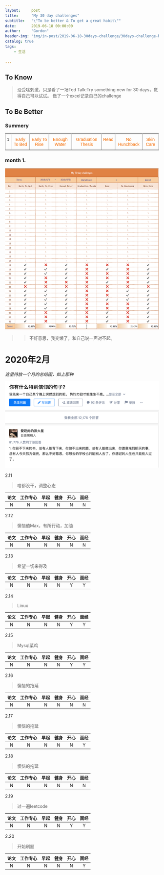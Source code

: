 ```yaml
---
layout:     post
title:      "My 30 day challenges"
subtitle:   "\"To be better & To get a great habit\""
date:       2019-06-18 00:00:00
author:     "Gordon"
header-img: "img/in-post/2019-06-18-30days-challenge/30days-challenge-bg.jpg"
catalog: true
tags:
    - 生活

---
```



## To Know

> 没受啥刺激，只是看了一场Ted Talk:Try something new for 30 days，觉得自己可以试试。
> 做了一个excel记录自己的challenge

## To Be Better
### Summery

<style type="text/css">
.tg  {border-collapse:collapse;border-spacing:0;}
.tg td{font-family:Arial, sans-serif;font-size:14px;padding:10px 5px;border-style:solid;border-width:1px;overflow:hidden;word-break:normal;border-color:black;}
.tg th{font-family:Arial, sans-serif;font-size:14px;font-weight:normal;padding:10px 5px;border-style:solid;border-width:1px;overflow:hidden;word-break:normal;border-color:black;}
.tg .tg-5otb{color:#f56b00;border-color:inherit;text-align:left;vertical-align:top}
.tg .tg-pw6p{border-color:inherit;text-align:left;vertical-align:top}
.tg .tg-0pky{color:#f56b00;border-color:inherit;text-align:center;vertical-align:top}
</style>
<table class="tg">
  <tr>
    <td class="tg-pw6p">1</td>
    <td class="tg-0pky">Early To Bed</td>
    <td class="tg-0pky">Early To Rise</td>
    <td class="tg-0pky">Enough Water</td>
    <td class="tg-0pky">Graduation Thesis</td>
    <td class="tg-0pky">Read</td>
    <td class="tg-0pky">No Hunchback</td>
    <td class="tg-0pky">Skin Care</td>
  </tr>
</table>

### month 1.
![](/img/in-post/2019-06-18-30days-challenge/challenge-201906-1.png)

>> 不好意思，我变懒了，和自己说一声对不起。

# 2020年2月

*这里待放一个月的总结图，如上那种*

![](img/in-post/2019-06-18-30days-challenge/jiayou.png)

2.11 
> 啥都没干，调整心态

| 论文  | 工作专心 | 早起    | 健身  |  开心 |面经|
|:-------:|:---:|:-----------:|:-------:|:---:|:---:|
| N  | N | N  | N | N |N|

2.12 
> 懊恼值Max，有所行动，加油

| 论文  | 工作专心 | 早起    | 健身  |  开心 |面经|
|:-------:|:---:|:-----------:|:-------:|:---:|:---:|
| N  | N | N  | N | N |N|


2.13 
> 希望一切来得及

| 论文  | 工作专心 | 早起    | 健身  |  开心 |面经|
|:-------:|:---:|:-----------:|:-------:|:---:|:---:|
| N  | N | N  | N | Y |Y|

2.14 
> Linux

| 论文  | 工作专心 | 早起    | 健身  |  开心 |面经|
|:-------:|:---:|:-----------:|:-------:|:---:|:---:|
| N  | N | N  | N | Y |Y|

2.15 
> Mysql菜鸡

| 论文  | 工作专心 | 早起    | 健身  |  开心 |面经|
|:-------:|:---:|:-----------:|:-------:|:---:|:---:|
| N  | N | N  | N | Y |Y|

2.16 
> 懊恼的拖延

| 论文  | 工作专心 | 早起    | 健身  |  开心 |面经|
|:-------:|:---:|:-----------:|:-------:|:---:|:---:|
| N  | N | N  | N | N | N |

2.17 
> 懊恼的拖延

| 论文  | 工作专心 | 早起    | 健身  |  开心 |面经|
|:-------:|:---:|:-----------:|:-------:|:---:|:---:|
| N  | N | N  | N | N | Y |

2.18 
> 懊恼的拖延

| 论文  | 工作专心 | 早起    | 健身  |  开心 |面经|
|:-------:|:---:|:-----------:|:-------:|:---:|:---:|
| N  | N | N  | N | N | N |

2.19 
> 过一遍leetcode

| 论文  | 工作专心 | 早起    | 健身  |  开心 |面经|
|:-------:|:---:|:-----------:|:-------:|:---:|:---:|
| N  | N | N  | N | Y | Y |

2.20 
> 开始刷题

| 论文  | 工作专心 | 早起    | 健身  |  开心 |面经|
|:-------:|:---:|:-----------:|:-------:|:---:|:---:|
| N  | N | N  | N | N | Y |

